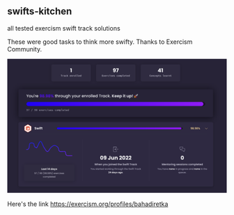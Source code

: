 ## swifts-kitchen
all tested exercism swift track solutions

These were good tasks to think more swifty. Thanks to Exercism Community.

![journey](journey.png)

Here's the link 
https://exercism.org/profiles/bahadiretka
